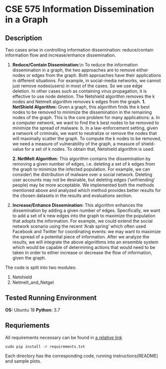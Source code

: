 # CSE 575 Information Dissemination in a Graph

## Description
Two cases arise in controlling information dissemination: reduce/contain information flow and increase/enhance dissemination.
1. **Reduce/Contain Dissemination:**\n
To reduce the information dissemination in a graph, the two approaches are to remove either nodes or edges from the graph. Both approaches have their applications in different situations.
For example, in social-media networks, we cannot just remove nodes(users) in most of the cases. So we use edge deletion. In other cases such as containing virus propagation, it is effective to use
node deletion. The Netshield algorithm removes the k nodes and Netmelt algorithm removes k edges from the graph.
    **1. NetShield Algorithm:**
    Given a graph, this algorithm finds the k best nodes to be removed to minimize the dissemination in the remaining nodes of the graph.
    This is the core problem for many applications:
        a. In a computer network, we want to find the k best nodes to be removed to minimize the spread of malware.
        b. In a law-enforcement setting, given a network of criminals, we want to neutralize or remove the nodes that will maximally scatter the graph.
    To compute the k nodes to be removed, we need a measure of vulnerability of the graph, a measure of shield-value for a set of k nodes. To obtain that, Netshield algorithm is used.

    **2. NetMelt Algorithm:**
    This algorithm contains the dissemination by removing a given number of edges, i.e. deleting a set of k edges from the graph to minimize the infected population. For example, we can consider\ the distribution of malware over a social network. Deleting user accounts may not be desirable, but deleting edges (‘unfriending’ people) may be more acceptable. We implemented both the methods mentioned above and analyzed which method provides better results for the chosen datasets in the results and evaluations section.


2. **Increase/Enhance Dissemination:**
This algorithm enhances the dissemination by adding a given number of edges. Specifically, we want to add a set of k new edges into the graph to maximize the population that adopts the information. For example, we could extend the social network scenario using the recent ‘Arab spring’ which often used Facebook and Twitter for coordinating events: we may want to maximize the spread of a potential piece of information.
After we analyze the results, we will integrate the above algorithms into an ensemble system which would be capable of determining actions that would need to be taken in order to either increase or decrease the flow of information, given the graph.


The code is split into two modules:
1. Netshield
2. Netmelt_and_Netgel

## Tested Running Environment
**OS:** Ubuntu 18
**Python:** 3.7

## Requriements
All requirements necessary can be found in [a relative link](requirements.txt)

```
sudo pip install -r requirements.txt
```

Each directory has the corresponding code, running instructions(README) and sample plots.

